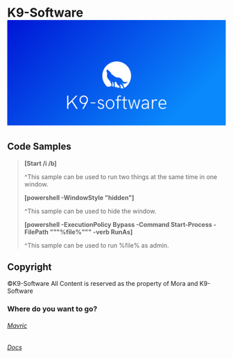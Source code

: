 # **K9-Software** ![K9-Software](https://github.com/K9-Software/K9-Software-LLC-Handbook-Documentation/blob/main/image1.png?raw=true)

## Code Samples

> **[Start /i /b]**
> 
> ^This sample can be used to run two things at the same time in one window.
> 
> **[powershell -WindowStyle "hidden"]**
> 
> ^This sample can be used to hide the window.
> 
> **[powershell -ExecutionPolicy Bypass -Command Start-Process -FilePath """%file%""" -verb RunAs]**
> 
> ^This sample can be used to run %file% as admin.

## Copyright

©K9-Software All Content is reserved as the property of Mora and  K9-Software

### Where do you want to go?

######  [Mavric](https://k9-software.github.io/Mavric-Antimalware-Protection)
###### [Docs](https://k9-software.github.io/K9-Software-LLC-Handbook-Documentation)
